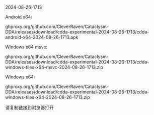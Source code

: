 2024-08-26-1713

Android x64:

ghproxy.org/github.com/CleverRaven/Cataclysm-DDA/releases/download/cdda-experimental-2024-08-26-1713/cdda-android-x64-2024-08-26-1713.apk

Windows x64 msvc:

ghproxy.org/github.com/CleverRaven/Cataclysm-DDA/releases/download/cdda-experimental-2024-08-26-1713/cdda-windows-tiles-x64-msvc-2024-08-26-1713.zip

Windows x64:

ghproxy.org/github.com/CleverRaven/Cataclysm-DDA/releases/download/cdda-experimental-2024-08-26-1713/cdda-windows-tiles-x64-2024-08-26-1713.zip

请复制链接到浏览器打开

